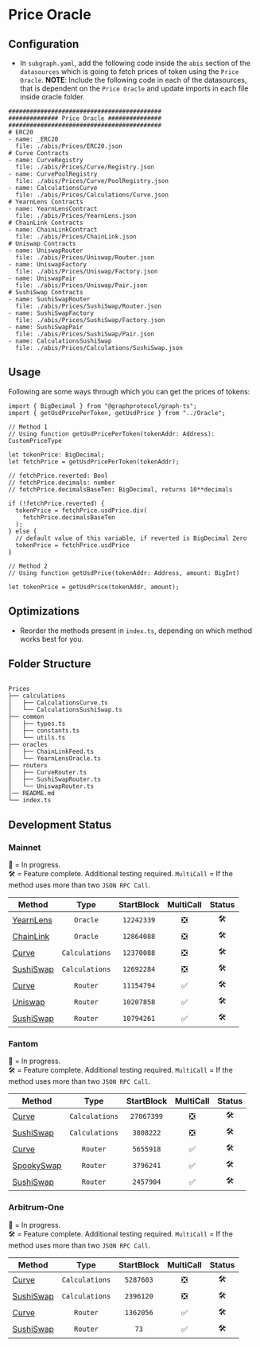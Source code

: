 # Price Oracle

## Configuration

- In `subgraph.yaml`, add the following code inside the `abis` section of the `datasources` which is going to fetch prices of token using the `Price Oracle`.
  **NOTE**: Include the following code in each of the datasources, that is dependent on the `Price Oracle` and update imports in each file inside oracle folder.

```
###########################################
############## Price Oracle ###############
###########################################
# ERC20
- name: _ERC20
  file: ./abis/Prices/ERC20.json
# Curve Contracts
- name: CurveRegistry
  file: ./abis/Prices/Curve/Registry.json
- name: CurvePoolRegistry
  file: ./abis/Prices/Curve/PoolRegistry.json
- name: CalculationsCurve
  file: ./abis/Prices/Calculations/Curve.json
# YearnLens Contracts
- name: YearnLensContract
  file: ./abis/Prices/YearnLens.json
# ChainLink Contracts
- name: ChainLinkContract
  file: ./abis/Prices/ChainLink.json
# Uniswap Contracts
- name: UniswapRouter
  file: ./abis/Prices/Uniswap/Router.json
- name: UniswapFactory
  file: ./abis/Prices/Uniswap/Factory.json
- name: UniswapPair
  file: ./abis/Prices/Uniswap/Pair.json
# SushiSwap Contracts
- name: SushiSwapRouter
  file: ./abis/Prices/SushiSwap/Router.json
- name: SushiSwapFactory
  file: ./abis/Prices/SushiSwap/Factory.json
- name: SushiSwapPair
  file: ./abis/Prices/SushiSwap/Pair.json
- name: CalculationsSushiSwap
  file: ./abis/Prices/Calculations/SushiSwap.json
```

## Usage

Following are some ways through which you can get the prices of tokens:

```
import { BigDecimal } from "@graphprotocol/graph-ts";
import { getUsdPricePerToken, getUsdPrice } from "../Oracle";

// Method 1
// Using function getUsdPricePerToken(tokenAddr: Address): CustomPriceType

let tokenPrice: BigDecimal;
let fetchPrice = getUsdPricePerToken(tokenAddr);

// fetchPrice.reverted: Bool
// fetchPrice.decimals: number
// fetchPrice.decimalsBaseTen: BigDecimal, returns 10**decimals

if (!fetchPrice.reverted) {
  tokenPrice = fetchPrice.usdPrice.div(
    fetchPrice.decimalsBaseTen
  );
} else {
  // default value of this variable, if reverted is BigDecimal Zero
  tokenPrice = fetchPrice.usdPrice
}

// Method 2
// Using function getUsdPrice(tokenAddr: Address, amount: BigInt)

let tokenPrice = getUsdPrice(tokenAddr, amount);
```

## Optimizations

- Reorder the methods present in `index.ts`, depending on which method works best for you.

## Folder Structure

```

Prices
├── calculations
│   ├── CalculationsCurve.ts
│   └── CalculationsSushiSwap.ts
├── common
│   ├── types.ts
│   ├── constants.ts
│   └── utils.ts
├── oracles
│   ├── ChainLinkFeed.ts
│   └── YearnLensOracle.ts
├── routers
│   ├── CurveRouter.ts
│   ├── SushiSwapRouter.ts
│   └── UniswapRouter.ts
│── README.md
└── index.ts
```

## Development Status

### Mainnet

🔨 = In progress.  
🛠 = Feature complete. Additional testing required.
`MultiCall` = If the method uses more than two `JSON RPC Call`.

| Method                                                                               |      Type      | StartBlock | MultiCall | Status |
| ------------------------------------------------------------------------------------ | :------------: | :--------: | :-------: | :----: |
| [YearnLens](https://etherscan.io/address/0x83d95e0d5f402511db06817aff3f9ea88224b030) |    `Oracle`    | `12242339` |    ❎     |   🛠    |
| [ChainLink](https://etherscan.io/address/0x47Fb2585D2C56Fe188D0E6ec628a38b74fCeeeDf) |    `Oracle`    | `12864088` |    ❎     |   🛠    |
| [Curve](https://etherscan.io/address/0x25BF7b72815476Dd515044F9650Bf79bAd0Df655)     | `Calculations` | `12370088` |    ❎     |   🛠    |
| [SushiSwap](https://etherscan.io/address/0x8263e161A855B644f582d9C164C66aABEe53f927) | `Calculations` | `12692284` |    ❎     |   🛠    |
| [Curve](https://etherscan.io/address/0x7D86446dDb609eD0F5f8684AcF30380a356b2B4c)     |    `Router`    | `11154794` |    ✅     |   🛠    |
| [Uniswap](https://etherscan.io/address/0x7a250d5630B4cF539739dF2C5dAcb4c659F2488D)   |    `Router`    | `10207858` |    ✅     |   🛠    |
| [SushiSwap](https://etherscan.io/address/0xd9e1cE17f2641f24aE83637ab66a2cca9C378B9F) |    `Router`    | `10794261` |    ✅     |   🛠    |

### Fantom

🔨 = In progress.  
🛠 = Feature complete. Additional testing required.
`MultiCall` = If the method uses more than two `JSON RPC Call`.

| Method                                                                               |      Type      | StartBlock | MultiCall | Status |
| ------------------------------------------------------------------------------------ | :------------: | :--------: | :-------: | :----: |
| [Curve](https://ftmscan.com/address/0x0b53e9df372e72d8fdcdbedfbb56059957a37128)      | `Calculations` | `27067399` |    ❎     |   🛠    |
| [SushiSwap](https://ftmscan.com/address/0xec7Ac8AC897f5082B2c3d4e8D2173F992A097F24)  | `Calculations` | `3808222`  |    ❎     |   🛠    |
| [Curve](https://ftmscan.com/address/0x0f854EA9F38ceA4B1c2FC79047E9D0134419D5d6)      |    `Router`    | `5655918`  |    ✅     |   🛠    |
| [SpookySwap](https://ftmscan.com/address/0xbe4fc72f8293f9d3512d58b969c98c3f676cb957) |    `Router`    | `3796241`  |    ✅     |   🛠    |
| [SushiSwap](https://ftmscan.com/address/0x1b02da8cb0d097eb8d57a175b88c7d8b47997506)  |    `Router`    | `2457904`  |    ✅     |   🛠    |

### Arbitrum-One

🔨 = In progress.  
🛠 = Feature complete. Additional testing required.
`MultiCall` = If the method uses more than two `JSON RPC Call`.

| Method                                                                              |      Type      | StartBlock | MultiCall | Status |
| ----------------------------------------------------------------------------------- | :------------: | :--------: | :-------: | :----: |
| [Curve](https://arbiscan.io/address/0x26f698491daf32771217abc1356dae48c7230c75)     | `Calculations` | `5287603`  |    ❎     |   🛠    |
| [SushiSwap](https://arbiscan.io/address/0x5EA7E501c9A23F4A76Dc7D33a11D995B13a1dD25) | `Calculations` | `2396120`  |    ❎     |   🛠    |
| [Curve](https://arbiscan.io/address/0x445FE580eF8d70FF569aB36e80c647af338db351)     |    `Router`    | `1362056`  |    ✅     |   🛠    |
| [SushiSwap](https://arbiscan.io/address/0x1b02da8cb0d097eb8d57a175b88c7d8b47997506) |    `Router`    |    `73`    |    ✅     |   🛠    |
